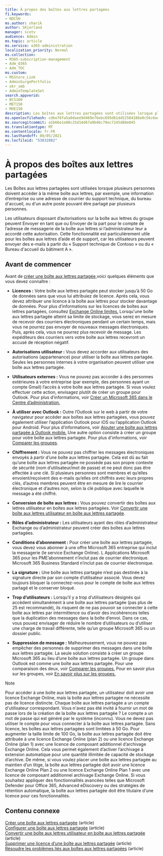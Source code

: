 ```yaml
---
title: À propos des boîtes aux lettres partagées
f1.keywords:
- NOCSH
ms.author: sharik
author: SKjerland
manager: scotv
audience: Admin
ms.topic: article
ms.service: o365-administration
localization_priority: Normal
ms.collection:
- M365-subscription-management
- Adm_O365
- Adm_TOC
ms.custom:
- MSStore_Link
- AdminSurgePortfolio
- okr_smb
- AdminTemplateSet
search.appverid:
- BCS160
- MET150
- MOE150
description: Les boîtes aux lettres partagées sont utilisées lorsque plusieurs personnes ont besoin d’accéder à la même boîte aux lettres. Découvrez ce que vous devez savoir avant de créer une boîte aux lettres partagée.
ms.openlocfilehash: cdbe76fa5a0daee9d469e76ebc695d61dd52584186e0c56c6ee285d427fcbe3e
ms.sourcegitcommit: a1b66e1e80c25d14d67a9b46c79ec7245d88e045
ms.translationtype: MT
ms.contentlocale: fr-FR
ms.lasthandoff: 08/05/2021
ms.locfileid: "53832882"
---
```

# <a name="about-shared-mailboxes"></a>À propos des boîtes aux lettres partagées

Les Boîtes aux lettres partagées sont utilisées lorsque plusieurs personnes doivent accéder à la même boîte aux lettres, par exemple, une information d’entreprise ou une adresse de courrier du support technique, du bureau d'accueil, ou d'un autre poste pouvant être partagé par plusieurs personnes.

Les utilisateurs disposant d’autorisations sur la boîte aux lettres du groupe peuvent Envoyer en tant que ou Envoyer de la part pour le compte de l’adresse de messagerie de la boîte aux lettres si l’administrateur leur a accordé cette autorisation. Cette fonctionnalité est particulièrement utile pour les boîtes aux lettres d’aide et de support, car les utilisateurs peuvent envoyer des e-mails à partir du « Support technique de Contoso » ou du « Bureau d'accueil du bâtiment A ».

## <a name="before-you-begin"></a>Avant de commencer

Avant de [créer une boîte aux lettres partagée,](create-a-shared-mailbox.md)voici quelques éléments que vous devez connaître :

- **Licences :** Votre boîte aux lettres partagée peut stocker jusqu’à 50 Go de données sans que vous lui attribuiez de licence. Après cela, vous devez attribuer une licence à la boîte aux lettres pour stocker davantage de données. Pour plus d’informations sur les licences de boîtes aux lettres partagées, consultez [Exchange Online limites.](/office365/servicedescriptions/exchange-online-service-description/exchange-online-limits#StorageLimits) Lorsqu'une boîte aux lettres partagée atteint sa limite de stockage, vous serez en mesure de recevoir des courriers électroniques pendant un certain temps, mais vous ne pourrez pas envoyer de nouveaux messages électroniques. Puis, après cela, vous ne pourrez plus recevoir de message. Les expéditeurs des courriers vers votre boîte aux lettres recevront un accusé de réception négatif.

- **Autorisations utilisateur :** Vous devez accorder aux utilisateurs des autorisations (appartenance) pour utiliser la boîte aux lettres partagée. Seules les personnes internes à votre organisation peuvent utiliser une boîte aux lettres partagée.

- **Utilisateurs externes :** Vous ne pouvez pas accorder à des personnes extérieures à votre entreprise (par exemple, des personnes ayant un compte Gmail) l’accès à votre boîte aux lettres partagée. Si vous voulez effectuer cette action, envisagez plutôt de créer un groupe pour Outlook. Pour plus d’informations, voir [Créer un Microsoft 365 dans le Centre d’administration.](../create-groups/create-groups.md)

- **À utiliser avec Outlook :** Outre l’Outlook sur le web à partir de votre navigateur pour accéder aux boîtes aux lettres partagées, vous pouvez également utiliser l’application Outlook pour iOS ou l’application Outlook pour Android. Pour plus d’informations, voir [Ajouter une boîte aux lettres partagée à Outlook mobile.](https://support.microsoft.com/office/f866242c-81b2-472e-8776-6c49c5473c9f) Une autre option consiste à créer un groupe pour votre boîte aux lettres partagée. Pour plus d'informations, voir [Comparer les groupes](../create-groups/compare-groups.md).

- **Chiffrement :** Vous ne pouvez pas chiffrer les messages électroniques envoyés à partir d’une boîte aux lettres partagée. Cela est dû au fait qu’une boîte aux lettres partagée ne possède pas son propre contexte de sécurité (nom d’utilisateur/mot de passe) et ne peut donc pas être affectée à une clé. Si plusieurs personnes sont membres et qu’elles envoient/reçoivent des e-mails qu’elles ont chiffrés avec leurs propres clés, d’autres membres peuvent être en mesure de lire le courrier électronique et d’autres non, selon la clé publique avec laquelle le message a été chiffré.

- **Conversion de boîte aux lettres :** Vous pouvez convertir des boîtes aux lettres utilisateur en boîtes aux lettres partagées. Voir [Convertir une boîte aux lettres utilisateur en boîte aux lettres partagée](convert-user-mailbox-to-shared-mailbox.md).

- **Rôles d’administrateur :** Les utilisateurs ayant des rôles d’administrateur Exchange ou d’administrateur peuvent créer des boîtes aux lettres partagées.

- **Conditions d’abonnement :** Pour créer une boîte aux lettres partagée, vous devez vous abonner à une offre Microsoft 365 entreprise qui inclut la messagerie (le service Exchange Online). L Applications Microsoft 365 pour les PME’abonnement n’inclut pas de courrier électronique. Microsoft 365 Business Standard n’inclut pas de courrier électronique.

- **La signature :** Une boîte aux lettres partagée n’est pas destinée à la signature directe par son compte d’utilisateur associé. Vous devez toujours bloquer la connectez-vous pour le compte de boîte aux lettres partagé et le conserver bloqué.

- **Trop d’utilisateurs :** Lorsqu’il y a trop d’utilisateurs désignés qui accèdent simultanément à une boîte aux lettres partagée (pas plus de 25 est recommandé), ils risquent de ne pas pouvoir se connecter à cette boîte aux lettres par intermittence ou d’avoir des incohérences telles que la duplication des messages dans la boîte d’envoi. Dans ce cas, vous pouvez envisager de réduire le nombre d’utilisateurs ou d’utiliser une charge de travail différente, telle qu’un groupe Microsoft 365 ou un dossier public.

- **Suppression de message :** Malheureusement, vous ne pouvez pas empêcher des personnes de supprimer des messages dans une boîte aux lettres partagée. La seule solution consiste à créer un groupe Microsoft 365 au lieu d’une boîte aux lettres partagée. Un groupe dans Outlook est comme une boîte aux lettres partagée. Pour une comparaison des deux, voir [Comparer les groupes.](../create-groups/compare-groups.md) Pour en savoir plus sur les groupes, voir [En savoir plus sur les groupes.](https://support.microsoft.com/office/b565caa1-5c40-40ef-9915-60fdb2d97fa2)


> [!NOTE]
> Pour accéder à une boîte aux lettres partagée, un utilisateur doit avoir une licence Exchange Online, mais la boîte aux lettres partagée ne nécessite pas de licence distincte. Chaque boîte aux lettres partagée a un compte d'utilisateur correspondant. Vous n'avez pas été invité à fournir un mot de passe lors de la création de la boîte aux lettres partagée ? Le compte a un mot de passe qui est généré par le système (inconnu). Vous ne devez pas utiliser le compte pour vous connecter à la boîte aux lettres partagée. Sans licence, les boîtes aux lettres partagées sont limitées à 50 Go. Pour augmenter la taille limite de 100 Go, la boîte aux lettres partagée doit être attribuée à une licence Exchange Online (plan 2) ou une licence Exchange Online (plan 1) avec une licence de composant additionnel d’archivage Exchange Online. Cela vous permet également d’activer l’archivage à extension automatique pour une quantité illimitée de capacité de stockage d’archive. De même, si vous voulez placer une boîte aux lettres partagée au maintien d’un litige, la boîte aux lettres partagée doit avoir une licence Exchange Online Plan 2 ou une licence Exchange Online Plan 1 avec une licence de composant additionnel archivage Exchange Online. Si vous souhaitez appliquer des fonctionnalités avancées telles que Microsoft Defender pour Office 365, Advanced eDiscovery ou des stratégies de rétention automatique, la boîte aux lettres partagée doit être titulaire d’une licence pour ces fonctionnalités.

## <a name="related-content"></a>Contenu connexe

[Créer une boîte aux lettres partagée](create-a-shared-mailbox.md) (article)\
[Configurer une boîte aux lettres partagée](configure-a-shared-mailbox.md) (article)\
[Convertir une boîte aux lettres utilisateur en boîte aux lettres partagée](convert-user-mailbox-to-shared-mailbox.md) (article)\
[Supprimer une licence d’une boîte aux lettres partagée](remove-license-from-shared-mailbox.md) (article)\
[Résoudre les problèmes liés aux boîtes aux lettres partagées](resolve-issues-with-shared-mailboxes.md) (article)
